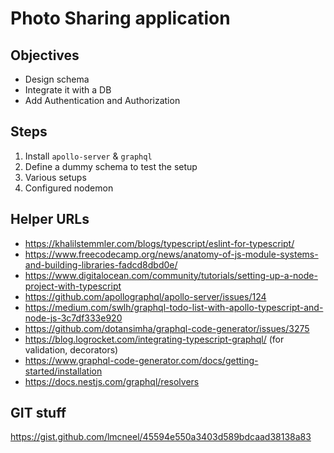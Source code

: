 # Photo Sharing application

## Objectives
- Design schema
- Integrate it with a DB
- Add Authentication and Authorization

## Steps

1. Install `apollo-server` & `graphql`
2. Define a dummy schema to test the setup
3. Various setups
4. Configured nodemon



## Helper URLs

- https://khalilstemmler.com/blogs/typescript/eslint-for-typescript/
- https://www.freecodecamp.org/news/anatomy-of-js-module-systems-and-building-libraries-fadcd8dbd0e/
- https://www.digitalocean.com/community/tutorials/setting-up-a-node-project-with-typescript
- https://github.com/apollographql/apollo-server/issues/124
- https://medium.com/swlh/graphql-todo-list-with-apollo-typescript-and-node-js-3c7df333e920
- https://github.com/dotansimha/graphql-code-generator/issues/3275
- https://blog.logrocket.com/integrating-typescript-graphql/ (for validation, decorators)
- https://www.graphql-code-generator.com/docs/getting-started/installation
- https://docs.nestjs.com/graphql/resolvers

## GIT stuff
https://gist.github.com/lmcneel/45594e550a3403d589bdcaad38138a83